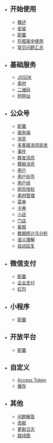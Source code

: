 - ## 开始使用
  - [概述](/docs/{{version}}/index)
  - [安装](/docs/{{version}}/installation)
  - [配置](/docs/{{version}}/configuration)
  - [在框架中使用](/docs/{{version}}/integration)
  - [常见问题汇总](/docs/{{version}}/troubleshooting)

- ## 基础服务
  - [JSSDK](/docs/{{verison}}/base-services/jssdk)
  - [素材](/docs/{{verison}}/base-services/media)
  - [二维码](/docs/{{verison}}/base-services/qrcode)
  - [短网址](/docs/{{verison}}/base-services/url)

- ## 公众号
  - [配置](/docs/{{version}}/official-account/index)
  - [服务端](/docs/{{version}}/official-account/server)
  - [消息](/docs/{{version}}/official-account/messages)
  - [多客服消息转发](/docs/{{version}}/official-account/message-transfer)
  - [事件](/docs/{{version}}/official-account/events)
  - [群发消息](/docs/{{version}}/official-account/broadcast)
  - [模板消息](/docs/{{version}}/official-account/notice)
  - [用户](/docs/{{version}}/official-account/user)
  - [用户标签](/docs/{{version}}/official-account/user-tag)
  - [用户组](/docs/{{version}}/official-account/user-group)
  - [网页授权](/docs/{{version}}/official-account/oauth)
  - [素材管理](/docs/{{version}}/official-account/material)
  - [菜单](/docs/{{version}}/official-account/menu)
  - [卡券](/docs/{{version}}/official-account/card)
  - [小店](/docs/{{version}}/official-account/store)
  - [门店](/docs/{{version}}/official-account/poi)
  - [客服](/docs/{{version}}/official-account/staff)
  - [数据统计与分析](/docs/{{version}}/official-account/anaylsis)
  - [语义理解](/docs/{{version}}/official-account/semantic)
  - [自动回复](/docs/{{version}}/official-account/reply)

- ## 微信支付
  - [配置](/docs/{{version}}/payment/index)
  - [企业支付](/docs/{{version}}/payment/merchant_payment)
  - [红包](/docs/{{version}}/payment/lucky-money)

- ## 小程序
  - [配置](/docs/{{version}}/mini-program/index)

- ## 开放平台
  - [配置](/docs/{{version}}/open-platform/index)

- ## 自定义
  - [Access Token](/docs/{{version}}/customize/access_token)
  - [缓存](/docs/{{version}}/customize/cache)

- ## 其他
  - [问题解答](/docs/{{version}}/troubleshooting)
  - [贡献](/docs/{{version}}/contributing)
  - [更新日志](/docs/{{version}}/releases)
  - [路线图](/docs/{{version}}/roadmap)
